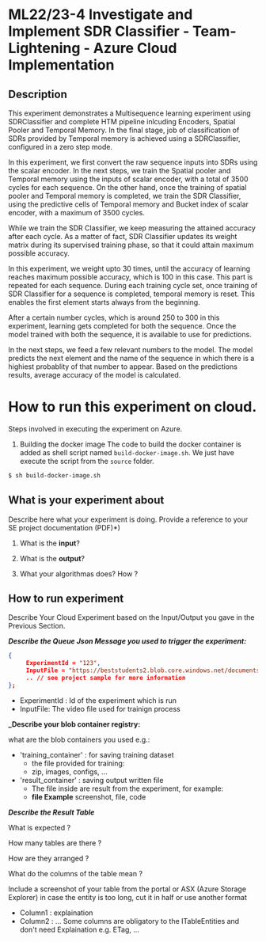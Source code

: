 # ML22/23-4 Investigate and Implement SDR Classifier - Team-Lightening - Azure Cloud Implementation

## Description

This experiment demonstrates a Multisequence learning experiment using SDRClassifier and complete HTM pipeline inlcuding Encoders, Spatial Pooler and Temporal Memory. In the final stage, job of classification of SDRs provided by Temporal memory is achieved using a SDRClassifier, configured in a zero step mode.

In this experiment, we first convert the raw sequence inputs into SDRs using the scalar encoder. In the next steps, we train the Spatial pooler and Temporal memory using the inputs of scalar encoder, with a total of 3500 cycles for each sequence. On the other hand, once the training of spatial pooler and Temporal memory is completed, we train the SDR Classifier, using the predictive cells of Temporal memory and Bucket index of scalar encoder, with a maximum of 3500 cycles.

While we train the SDR Classifier, we keep measuring the attained accuracy after each cycle. As a matter of fact, SDR Classifier updates its weight matrix during its supervised training phase, so that it could attain maximum possible accuracy.

In this experiment, we weight upto 30 times, until the accuracy of learning reaches maximum possible accuracy, which is 100 in this case. This part is repeated for each sequence. During each training cycle set, once training of SDR Classifier for a sequence is completed, temporal memory is reset. This enables the first element starts always from the beginning.

After a certain number cycles, which is around 250 to 300 in this experiment, learning gets completed for both the sequence.
Once the model trained with both the sequence, it is available to use for predictions.

In the next steps, we feed a few relevant numbers to the model. The model predicts the next element and the name of the sequence in which there is a highiest probablity of that number to appear. Based on the predictions results, average accuracy of the model is calculated.

# How to run this experiment on cloud.

Steps involved in executing the experiment on Azure.

1. Building the docker image
The code to build the docker container is added as shell script named `build-docker-image.sh`. We just have execute the script from the `source` folder.

```sh
$ sh build-docker-image.sh
```

## What is your experiment about

Describe here what your experiment is doing. Provide a reference to your SE project documentation (PDF)*)

1. What is the **input**?

2. What is the **output**?

3. What your algorithmas does? How ?

## How to run experiment

Describe Your Cloud Experiment based on the Input/Output you gave in the Previous Section.

**_Describe the Queue Json Message you used to trigger the experiment:_**  

~~~json
{
     ExperimentId = "123",
     InputFile = "https://beststudents2.blob.core.windows.net/documents2/daenet.mp4",
     .. // see project sample for more information 
};
~~~

- ExperimentId : Id of the experiment which is run  
- InputFile: The video file used for trainign process  

**_Describe your blob container registry:**  

what are the blob containers you used e.g.:  
- 'training_container' : for saving training dataset  
  - the file provided for training:  
  - zip, images, configs, ...  
- 'result_container' : saving output written file  
  - The file inside are result from the experiment, for example:  
  - **file Example** screenshot, file, code  


**_Describe the Result Table_**

 What is expected ?
 
 How many tables are there ? 
 
 How are they arranged ?
 
 What do the columns of the table mean ?
 
 Include a screenshot of your table from the portal or ASX (Azure Storage Explorer) in case the entity is too long, cut it in half or use another format
 
 - Column1 : explaination
 - Column2 : ...
Some columns are obligatory to the ITableEntities and don't need Explaination e.g. ETag, ...
 
